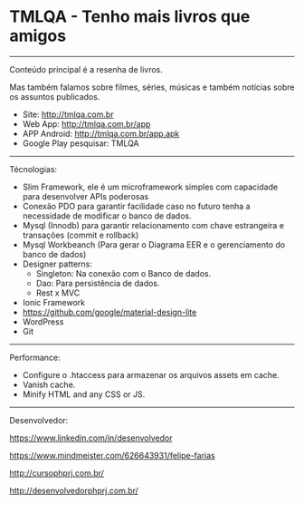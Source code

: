 # TMLQA - Tenho mais livros que amigos
---------------------------------

Conteúdo principal é a resenha de livros.

Mas também falamos sobre filmes, séries, músicas e também notícias sobre os assuntos publicados.


- Site: http://tmlqa.com.br
- Web App: http://tmlqa.com.br/app
- APP Android: http://tmlqa.com.br/app.apk
- Google Play pesquisar: TMLQA

---------------------------------------

Técnologias:

- Slim Framework, ele é um microframework simples com capacidade para desenvolver APIs poderosas
- Conexão PDO para garantir facilidade caso no futuro tenha a necessidade de modificar o banco de dados.
- Mysql (Innodb) para garantir relacionamento com chave estrangeira e transações (commit e rollback)
- Mysql Workbeanch (Para gerar o Diagrama EER e o gerenciamento do banco de dados)
- Designer patterns:
    - Singleton: Na conexão com o Banco de dados.
    - Dao: Para persistência de dados.
    - Rest x MVC
- Ionic Framework
- https://github.com/google/material-design-lite
- WordPress
- Git

---------------------------------------

Performance:
- Configure o .htaccess para armazenar os arquivos assets em cache.
- Vanish cache.
- Minify HTML and any CSS or JS.

---------------------------------------

Desenvolvedor:

https://www.linkedin.com/in/desenvolvedor

https://www.mindmeister.com/626643931/felipe-farias

http://cursophprj.com.br/

http://desenvolvedorphprj.com.br/
